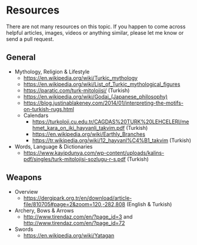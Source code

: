 # Resources
There are not many resources on this topic. If you happen to come across helpful articles, images, videos or anything similar, please let me know or send a pull request.

## General
+ Mythology, Religion & Lifestyle
	+ <https://en.wikipedia.org/wiki/Turkic_mythology>
	+ <https://en.wikipedia.org/wiki/List_of_Turkic_mythological_figures>
	+ <https://paratic.com/turk-mitolojisi/> (Turkish)
	+ <https://en.wikipedia.org/wiki/Godai_(Japanese_philosophy)>
	+ <https://blog.justinablakeney.com/2014/01/interpreting-the-motifs-on-turkish-rugs.html>
	+ Calendars
		+ <https://turkoloji.cu.edu.tr/CAGDAS%20TURK%20LEHCELERI/mehmet_kara_on_iki_hayvanli_takvim.pdf> (Turkish)
		+ <https://en.wikipedia.org/wiki/Earthly_Branches>
		+ <https://tr.wikipedia.org/wiki/12_hayvanl%C4%B1_takvim> (Turkish)
+ Words, Language & Dictionaries
	+ <https://www.kayipdunya.com/wp-content/uploads/kalins-pdf/singles/turk-mitolojisi-sozlugu-r-s.pdf> (Turkish)

##  Weapons
+ Overview
	+ <https://dergipark.org.tr/en/download/article-file/810705#page=2&zoom=120,-282,808> (English & Turkish)
+ Archery, Bows & Arrows 
	+ <http://www.tirendaz.com/en/?page_id=3> and <http://www.tirendaz.com/en/?page_id=72>
+ Swords
	+ <https://en.wikipedia.org/wiki/Yatagan>
